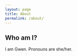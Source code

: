 ```yaml
---
layout: page
title: About
permalink: /about/
---
```


## Who am I?

I am Gwen.
Pronouns are she/her.
